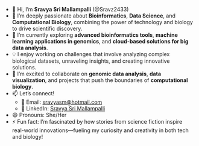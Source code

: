 - 👋 Hi, I’m **Sravya Sri Mallampalli** (@Sravz2433)
- 👀 I’m deeply passionate about **Bioinformatics**, **Data Science**, and **Computational Biology**, combining the power of technology and biology to drive scientific discovery.
- 🌱 I’m currently exploring **advanced bioinformatics tools**, **machine learning applications in genomics**, and **cloud-based solutions for big data analysis**.
- 💡 I enjoy working on challenges that involve analyzing complex biological datasets, unraveling insights, and creating innovative solutions.
- 💞️ I’m excited to collaborate on **genomic data analysis**, **data visualization**, and projects that push the boundaries of **computational biology**.
- 📫 Let’s connect!
   - 📧 Email: [sravyasm@hotmail.com](mailto:sravyasm@hotmail.com)
   - 💼 LinkedIn: [Sravya Sri Mallampalli](https://www.linkedin.com/in/sravya-sri-mallampalli)
- 😄 Pronouns: She/Her
- ⚡ Fun fact: I’m fascinated by how stories from science fiction inspire real-world innovations—fueling my curiosity and creativity in both tech and biology!

<!---
Sravz2433/Sravz2433 is a ✨ special ✨ repository because its `README.md` (this file) appears on your GitHub profile.
You can click the Preview link to take a look at your changes.
--->

